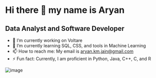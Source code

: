# Hi there 👋 my name is Aryan
## Data Analyst and Software Developer

- 🔭 I’m currently working on Voltare
- 🌱 I’m currently learning SQL, CSS, and tools in Machine Learning
- 📫 How to reach me: My email is aryan.km.jain@gmail.com
- ⚡ Fun fact: Currently, I am proficient in Python, Java, C++, C, and R



![image](https://github.com/AryanJain-21/AryanJain-21/assets/149397817/2cc529aa-f9ab-47e6-af2f-eefa46de5a8a)
